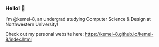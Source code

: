 ### Hello! 👋

I'm @kemei-8, an undergrad studying Computer Science & Design at Northwestern University!

Check out my personal website here:
https://kemei-8.github.io/kemei-8/index.html 

<!--
**kemei-8/kemei-8** is a ✨ _special_ ✨ repository because its `README.md` (this file) appears on your GitHub profile.

Here are some ideas to get you started:

- 🔭 I’m currently working on ...
- 🌱 I’m currently learning ...
- 👯 I’m looking to collaborate on ...
- 🤔 I’m looking for help with ...
- 💬 Ask me about ...
- 📫 How to reach me: ...
- 😄 Pronouns: ...
- ⚡ Fun fact: ...
-->
